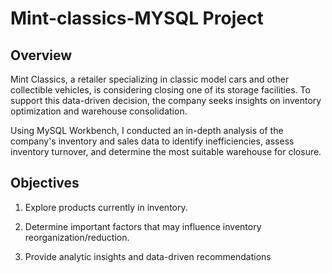 # Mint-classics-MYSQL Project

## Overview
Mint Classics, a retailer specializing in classic model cars and other collectible vehicles, is considering closing one of its storage facilities. To support this data-driven decision, the company seeks insights on inventory optimization and warehouse consolidation.

Using MySQL Workbench, I conducted an in-depth analysis of the company's inventory and sales data to identify inefficiencies, assess inventory turnover, and determine the most suitable warehouse for closure.

## Objectives
1. Explore products currently in inventory.

2. Determine important factors that may influence inventory reorganization/reduction.

3. Provide analytic insights and data-driven recommendations


